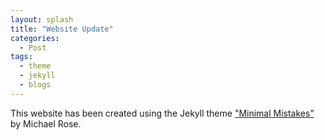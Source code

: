 ```yaml
---
layout: splash
title: "Website Update"
categories:
  - Post
tags:
  - theme
  - jekyll
  - blogs
---
```


This website has been created using the Jekyll theme ["Minimal Mistakes"](https://mmistakes.github.io/minimal-mistakes/) by Michael Rose. 